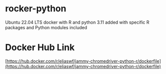 # rocker-python
Ubuntu 22.04 LTS docker with R and python 3.11 added with 
specific R packages and Python modules included

# Docker Hub Link
[https://hub.docker.com/r/eliaswf/jammy-chromedriver-python-r/dockerfile](https://hub.docker.com/r/eliaswf/jammy-chromedriver-python-r/dockerfile)
